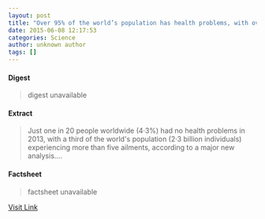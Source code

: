 ```yaml
---
layout: post
title: "Over 95% of the world’s population has health problems, with over a third having more than five ailments"
date: 2015-06-08 12:17:53
categories: Science
author: unknown author
tags: []
---
```



#### Digest
>digest unavailable

#### Extract
>Just one in 20 people worldwide (4·3%) had no health problems in 2013, with a third of the world's population (2·3 billion individuals) experiencing more than five ailments, according to a major new analysis....

#### Factsheet
>factsheet unavailable

[Visit Link](http://www.sciencedaily.com/releases/2015/06/150608081753.htm)


